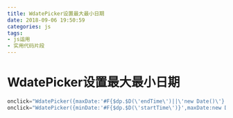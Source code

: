 ```yaml
---
title: WdatePicker设置最大最小日期
date: 2018-09-06 19:50:59
categories: js
tags: 
- js运用
- 实用代码片段
---
```

# WdatePicker设置最大最小日期
```js
onclick="WdatePicker({maxDate:'#F{$dp.$D(\'endTime\')||\'new Date()\'}'})"
onclick="WdatePicker({minDate:'#F{$dp.$D(\'startTime\')}',maxDate:new Date()})"
```
